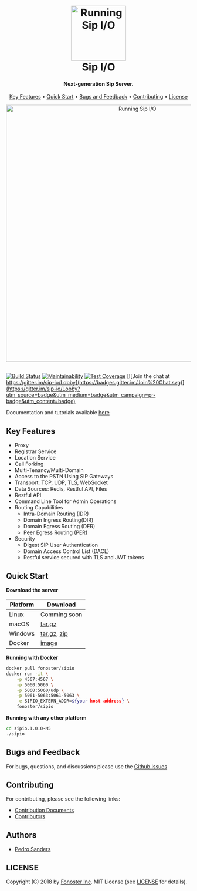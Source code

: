 <h1 align="center">
  <br>
  <a href="http://github.com/fonoster/sipio"><img src="https://raw.githubusercontent.com/wiki/fonoster/sipio/images/logo.png" alt="Running Sip I/O" width="150"></a>
  <br>
  Sip I/O
  <br>
</h1>

<h4 align="center">Next-generation Sip Server.</h4>

<p align="center">
  <a href="#key-features">Key Features</a> •
  <a href="#quick-start">Quick Start</a> •
  <a href="#bugs-and-feedback">Bugs and Feedback</a> •
  <a href="#Contributing">Contributing</a> •
  <a href="#license">License</a>
</p>

<div align="center">
   <img src="https://raw.githubusercontent.com/wiki/fonoster/sipio/images/running_sipio.gif" alt="Running Sip I/O" width=700>
</div>

</br>

[![Build Status](https://travis-ci.org/fonoster/sipio.svg?branch=master)](https://travis-ci.org/fonoster/sipio) [![Maintainability](https://api.codeclimate.com/v1/badges/beb25546dbb26fd600d2/maintainability)](https://codeclimate.com/github/fonoster/sipio/maintainability) [![Test Coverage](https://api.codeclimate.com/v1/badges/beb25546dbb26fd600d2/test_coverage)](https://codeclimate.com/github/fonoster/sipio/test_coverage) [![Join the chat at https://gitter.im/sip-io/Lobby](https://badges.gitter.im/Join%20Chat.svg)](https://gitter.im/sip-io/Lobby?utm_source=badge&utm_medium=badge&utm_campaign=pr-badge&utm_content=badge) 

Documentation and tutorials available [here](https://github.com/fonoster/sipio/wiki)

## Key Features

- Proxy
- Registrar Service
- Location Service
- Call Forking
- Multi-Tenancy/Multi-Domain
- Access to the PSTN Using SIP Gateways
- Transport: TCP, UDP, TLS, WebSocket
- Data Sources: Redis, Restful API, Files 
- Restful API
- Command Line Tool for Admin Operations
- Routing Capabilities
  - Intra-Domain Routing (IDR)
  - Domain Ingress Routing(DIR)
  - Domain Egress Routing (DER)
  - Peer Egress Routing (PER)
- Security
  - Digest SIP User Authentication
  - Domain Access Control List (DACL)
  - Restful service secured with TLS and JWT tokens

## Quick Start

**Download the server**

| Platform | Download |
| -- | -- |
| Linux | Comming soon |  
| macOS | [tar.gz](https://github.com/fonoster/sipio/releases/download/1.0.0-M5/sipio-1.0.0-M5_osx-x64_bin.tar.gz) |  
| Windows | [tar.gz](https://github.com/fonoster/sipio/releases/download/1.0.0-M5/sipio-1.0.0-M5_windows-x64_bin.tar.gz), [zip](https://github.com/fonoster/sipio/releases/download/1.0.0-M5/sipio-1.0.0-M5_windows-x64_bin.zip) |  
| Docker | [image](https://hub.docker.com/r/fonoster/sipio/) |  

**Running with Docker**

```bash
docker pull fonoster/sipio
docker run -it \
    -p 4567:4567 \
    -p 5060:5060 \
    -p 5060:5060/udp \
    -p 5061-5063:5061-5063 \
    -e SIPIO_EXTERN_ADDR=${your host address} \
    fonoster/sipio
```
**Running with any other platform**

```bash
cd sipio.1.0.0-M5
./sipio
```

## Bugs and Feedback

For bugs, questions, and discussions please use the [Github Issues](https://github.com/fonoster/sipio/issues)

## Contributing

For contributing, please see the following links:

 - [Contribution Documents](https://github.com/fonoster/sipio/blob/master/CONTRIBUTING.md)
 - [Contributors](https://github.com/fonoster/graphs/contributors)

## Authors
 - [Pedro Sanders](https://github.com/psanders)

## LICENSE
Copyright (C) 2018 by [Fonoster Inc](https://github.com/fonoster). MIT License (see [LICENSE](https://github.com/fonoster/sipio/blob/master/LICENSE) for details).
